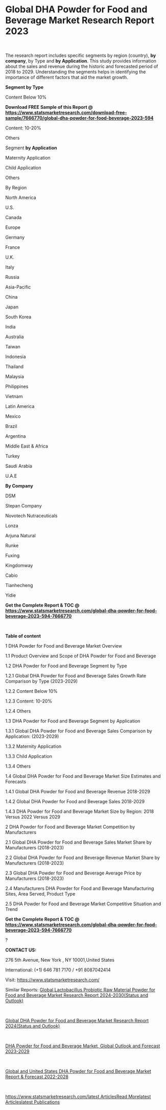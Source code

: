 <h1>Global DHA Powder for Food and Beverage Market Research Report 2023</h1><br/><p>The research report includes specific segments by region (country), <strong>by company</strong>, by Type and <strong>by Application</strong>. This study provides information about the sales and revenue during the historic and forecasted period of 2018 to 2029. Understanding the segments helps in identifying the importance of different factors that aid the market growth.</p>
 
 
 
 <p><strong>Segment by Type</strong></p>
 
 
 
 <p>Content Below 10%</p>
 
 
 
 <p><strong>Download FREE Sample of this Report @ <a href="https://www.statsmarketresearch.com/download-free-sample/7666770/global-dha-powder-for-food-beverage-2023-594">https://www.statsmarketresearch.com/download-free-sample/7666770/global-dha-powder-for-food-beverage-2023-594</a></strong></p>
 
 
 
 <p>Content: 10-20%</p>
 
 
 
 <p>Others</p>
 
 
 
 <p>Segment <strong>by Application</strong></p>
 
 
 
 <p>Maternity Application</p>
 
 
 
 <p>Child Application</p>
 
 
 
 <p>Others</p>
 
 
 
 <p>By Region</p>
 
 
 
 <p>North America</p>
 
 
 
 <p>U.S.</p>
 
 
 
 <p>Canada</p>
 
 
 
 <p>Europe</p>
 
 
 
 <p>Germany</p>
 
 
 
 <p>France</p>
 
 
 
 <p>U.K.</p>
 
 
 
 <p>Italy</p>
 
 
 
 <p>Russia</p>
 
 
 
 <p>Asia-Pacific</p>
 
 
 
 <p>China</p>
 
 
 
 <p>Japan</p>
 
 
 
 <p>South Korea</p>
 
 
 
 <p>India</p>
 
 
 
 <p>Australia</p>
 
 
 
 <p>Taiwan</p>
 
 
 
 <p>Indonesia</p>
 
 
 
 <p>Thailand</p>
 
 
 
 <p>Malaysia</p>
 
 
 
 <p>Philippines</p>
 
 
 
 <p>Vietnam</p>
 
 
 
 <p>Latin America</p>
 
 
 
 <p>Mexico</p>
 
 
 
 <p>Brazil</p>
 
 
 
 <p>Argentina</p>
 
 
 
 <p>Middle East & Africa</p>
 
 
 
 <p>Turkey</p>
 
 
 
 <p>Saudi Arabia</p>
 
 
 
 <p>U.A.E</p>
 
 
 
 <p><strong>By Company</strong></p>
 
 
 
 <p>DSM</p>
 
 
 
 <p>Stepan Company</p>
 
 
 
 <p>Novotech Nutraceuticals</p>
 
 
 
 <p>Lonza</p>
 
 
 
 <p>Arjuna Natural</p>
 
 
 
 <p>Runke</p>
 
 
 
 <p>Fuxing</p>
 
 
 
 <p>Kingdomway</p>
 
 
 
 <p>Cabio</p>
 
 
 
 <p>Tianhecheng</p>
 
 
 
 <p>Yidie</p>
 
 
 
 <div><b>Get the Complete Report & TOC @ <a href="https://www.statsmarketresearch.com/global-dha-powder-for-food-beverage-2023-594-7666770">https://www.statsmarketresearch.com/global-dha-powder-for-food-beverage-2023-594-7666770</a></b></div>
 
 
 
 <p><br />
 
 <b>Table of content</b></p>
 
 
 
 <p>1 DHA Powder for Food and Beverage Market Overview<br />
 
 1.1 Product Overview and Scope of DHA Powder for Food and Beverage<br />
 
 1.2 DHA Powder for Food and Beverage Segment by Type<br />
 
 1.2.1 Global DHA Powder for Food and Beverage Sales Growth Rate Comparison by Type (2023-2029)<br />
 
 1.2.2 Content Below 10%<br />
 
 1.2.3 Content: 10-20%<br />
 
 1.2.4 Others<br />
 
 1.3 DHA Powder for Food and Beverage Segment by Application<br />
 
 1.3.1 Global DHA Powder for Food and Beverage Sales Comparison by Application: (2023-2029)<br />
 
 1.3.2 Maternity Application<br />
 
 1.3.3 Child Application<br />
 
 1.3.4 Others<br />
 
 1.4 Global DHA Powder for Food and Beverage Market Size Estimates and Forecasts<br />
 
 1.4.1 Global DHA Powder for Food and Beverage Revenue 2018-2029<br />
 
 1.4.2 Global DHA Powder for Food and Beverage Sales 2018-2029<br />
 
 1.4.3 DHA Powder for Food and Beverage Market Size by Region: 2018 Versus 2022 Versus 2029<br />
 
 2 DHA Powder for Food and Beverage Market Competition by Manufacturers<br />
 
 2.1 Global DHA Powder for Food and Beverage Sales Market Share by Manufacturers (2018-2023)<br />
 
 2.2 Global DHA Powder for Food and Beverage Revenue Market Share by Manufacturers (2018-2023)<br />
 
 2.3 Global DHA Powder for Food and Beverage Average Price by Manufacturers (2018-2023)<br />
 
 2.4 Manufacturers DHA Powder for Food and Beverage Manufacturing Sites, Area Served, Product Type<br />
 
 2.5 DHA Powder for Food and Beverage Market Competitive Situation and Trend</p>
 
 
 
 <div><b>Get the Complete Report & TOC @ <a href="https://www.statsmarketresearch.com/global-dha-powder-for-food-beverage-2023-594-7666770">https://www.statsmarketresearch.com/global-dha-powder-for-food-beverage-2023-594-7666770</a></b></div>
 
 
 
 <p>? </p>
 
 
 
 <p><b>CONTACT US:</b><br />
 
 276 5th Avenue, New York , NY 10001,United States<br />
 
 International: (+1) 646 781 7170 / +91 8087042414<br />
 
 Visit: <a href="https://www.statsmarketresearch.com/">https://www.statsmarketresearch.com/</a><br />
 
 Similar Reports: <a href="https://www.statsmarketresearch.com/global-dha-powder-for-food-beverage-2023-594-7666770">Global Lactobacillus Probiotic Raw Material Powder for Food and Beverage Market Research Report 2024-2030(Status and Outlook)</a><br />
 
 <br />
 
 <a href="https://www.statsmarketresearch.com/global-dha-powder-for-food-beverage-2023-594-7666770">Global DHA Powder for Food and Beverage Market Research Report 2024(Status and Outlook)</a><br />
 
 <br />
 
 <a href="https://www.statsmarketresearch.com/global-dha-powder-for-food-beverage-2023-594-7666770">DHA Powder for Food and Beverage Market, Global Outlook and Forecast 2023-2029</a><br />
 
 <br />
 
 <a href="https://www.statsmarketresearch.com/global-dha-powder-for-food-beverage-2023-594-7666770">Global and United States DHA Powder for Food and Beverage Market Report & Forecast 2022-2028</a><br />
 
 <br />
 
 <a href="https://gyeongbokgung.com">https://www.statsmarketresearch.com/</a><a href="https://hallyeomaritime.com">latest Articles</a><a href="https://jingwansa.com">Read More</a><a href="https://nguoiviet.jp/">latest Articles</a><a href="https://www.intelmarketresearch.com/">latest Publications</a></p>